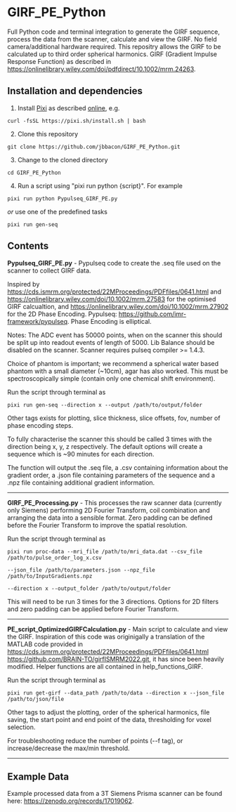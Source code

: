 # GIRF_PE_Python
Full Python code and terminal integration to generate the GIRF sequence, process the data from the scanner, calculate and view the GIRF. No field camera/additional hardware required. This repositry allows the GIRF to be calculated up to third order spherical harmonics.
GIRF (Gradient Impulse Response Function) as described in https://onlinelibrary.wiley.com/doi/pdfdirect/10.1002/mrm.24263.

## Installation and dependencies
1. Install [Pixi](https://pixi.sh) as described [online](https://pixi.sh/latest/), e.g.

```
curl -fsSL https://pixi.sh/install.sh | bash
```

2. Clone this repository
```
git clone https://github.com/jbbacon/GIRF_PE_Python.git
```

3. Change to the cloned directory
```
cd GIRF_PE_Python
```

4. Run a script using "pixi run python {script}". For example
```
pixi run python Pypulseq_GIRF_PE.py
```
_or_ use one of the predefined tasks
```
pixi run gen-seq
```

## Contents
**Pypulseq_GIRF_PE.py** - Pypulseq code to create the .seq file used on the scanner to collect GIRF data. 

Inspired by https://cds.ismrm.org/protected/22MProceedings/PDFfiles/0641.html and https://onlinelibrary.wiley.com/doi/10.1002/mrm.27583 for the optimised GIRF calcualtion, and https://onlinelibrary.wiley.com/doi/10.1002/mrm.27902 for the 2D Phase Encoding. Pypulseq: https://github.com/imr-framework/pypulseq. Phase Encoding is elliptical.

Notes: The ADC event has 50000 points, when on the scanner this should be split up into readout events of length of 5000. Lib Balance should be disabled on the scanner. Scanner requires pulseq compiler >= 1.4.3.

Choice of phantom is important; we recommend a spherical water based phantom with a small diameter (~10cm), agar has also worked. This must be spectroscopically simple (contain only one chemical shift environment).

Run the script through terminal as
```
pixi run gen-seq --direction x --output /path/to/output/folder
```
Other tags exists for plotting, slice thickness, slice offsets, fov, number of phase encoding steps. 

To fully characterise the scanner this should be called 3 times with the direction being x, y, z respectively. The default options will create a sequence which is ~90 minutes for each direction.

The function will output the .seq file, a .csv containing information about the gradient order, a .json file containing parameters of the sequence and a .npz file containing additional gradient information.

---

**GIRF_PE_Processing.py** - This processes the raw scanner data (currently only Siemens) performing 2D Fourier Transform, coil combination and arranging the data into a sensible format. Zero padding can be defined before the Fourier Transform to improve the spatial resolution.

Run the script through terminal as
```
pixi run proc-data --mri_file /path/to/mri_data.dat --csv_file /path/to/pulse_order_log_x.csv

--json_file /path/to/parameters.json --npz_file /path/to/InputGradients.npz

--direction x --output_folder /path/to/output/folder
```

This will need to be run 3 times for the 3 directions. Options for 2D filters and zero padding can be applied before Fourier Transform.

---

**PE_script_OptimizedGIRFCalculation.py** - Main script to calculate and view the GIRF. Inspiration of this code was originigally a translation of the MATLAB code provided in https://cds.ismrm.org/protected/22MProceedings/PDFfiles/0641.html https://github.com/BRAIN-TO/girfISMRM2022.git, it has since been heavily modified. Helper functions are all contained in help_functions_GIRF.

Run the script through terminal as
```
pixi run get-girf --data_path /path/to/data --direction x --json_file /path/to/json/file
```
Other tags to adjust the plotting, order of the spherical harmonics, file saving, the start point and end point of the data, thresholding for voxel selection.

For troubleshooting reduce the number of points (--f tag), or increase/decrease the max/min threshold.

---

## Example Data 

Example processed data from a 3T Siemens Prisma scanner can be found here: https://zenodo.org/records/17019062. 
